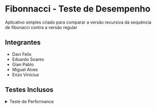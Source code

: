 # Fibonnacci - Teste de Desempenho

Aplicativo simples criado para comparar a versão recursiva da sequência de fibonacci contra a versão regular

## Integrantes

- Davi Felix
- Eduardo Soares
- Gian Pablo
- Miguel Alves
- Enzo Vinícius

## Testes Inclusos

<details>
<summary>Teste de Performance</summary>

### Sistema

Um sistema de loja simples, executado em terminal. Ele possui:

- Uma tela de login com usuário e senha hardcoded.
- Três versões da interface de loja, que o usuário pode acessar após o login:
  - Versão A (Loja A): o usuário digita o número do produto para comprar.
  - Versão B (Loja B): o usuário navega pelos produtos com as teclas ↑/↓ ou J/K, e pressiona ENTER para comprar.

### Necessidades do Teste

Verificar:

- Se o sistema segue funcionando (refazer os testes anteriores)
- Se a mudança feita no sistema

### Plano de testes

A validação vai considerar:

- Testes funcionais: login e compra funcionando corretamente.
- Testes de aceitação simulada: execução manual das três interfaces por alunos (ou observadores) e análise da experiência.

### Critérios de sucesso

- O usuário entende como navegar e comprar.
- O sistema responde conforme esperado.
- A interface facilita ou dificulta a jornada de compra.

</details>
